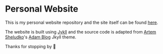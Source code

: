 # Personal Website

This is my personal website repository and the site itself can be found [here](mohamedtayeh.com).

The website is built using [Jykll](https://jekyllrb.com/) and the source code is adapted from [Artem Sheludko](https://github.com/artemsheludko)'s [Adam Blog](https://github.com/artemsheludko/adam-blog) Jkyll theme.

Thanks for stopping by 🎈
